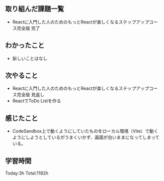 ## 取り組んだ課題一覧

- Reactに入門した人のためのもっとReactが楽しくなるステップアップコース完全版 完了

## わかったこと

- 新しいことはなし

## 次やること

- Reactに入門した人のためのもっとReactが楽しくなるステップアップコース完全版 見返し
- ReactでToDo Listを作る

## 感じたこと

- CodeSandbox上で動くようにしていたものをローカル環境（Vite）で動くようにしようとしているがうまくいかず、画面が白いままになってしまっている。
 
## 学習時間

Today:3h
Total:1182h
